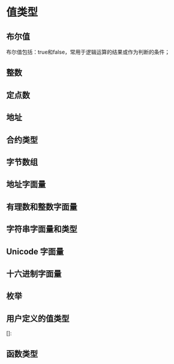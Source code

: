 # 值类型

## 布尔值

布尔值包括：true和false，常用于逻辑运算的结果或作为判断的条件；

## 整数

## 定点数

## 地址

## 合约类型

## 字节数组

## 地址字面量

## 有理数和整数字面量

## 字符串字面量和类型

## Unicode 字面量

## 十六进制字面量

## 枚举

## 用户定义的值类型

[]: 

## 函数类型



